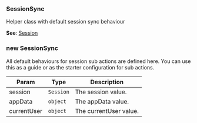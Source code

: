 <a name="SessionSync"></a>

### SessionSync
Helper class with default session sync behaviour


**See**: [Session](api/Session.md)  
<a name="new_SessionSync_new"></a>

### new SessionSync
All default behaviours for session sub actions are defined here. 
You can use this as a guide or as the starter configuration for sub actions.


| Param | Type | Description |
| --- | --- | --- |
| session | <code>Session</code> | The session value. |
| appData | <code>object</code> | The appData value. |
| currentUser | <code>object</code> | The currentUser value. |

